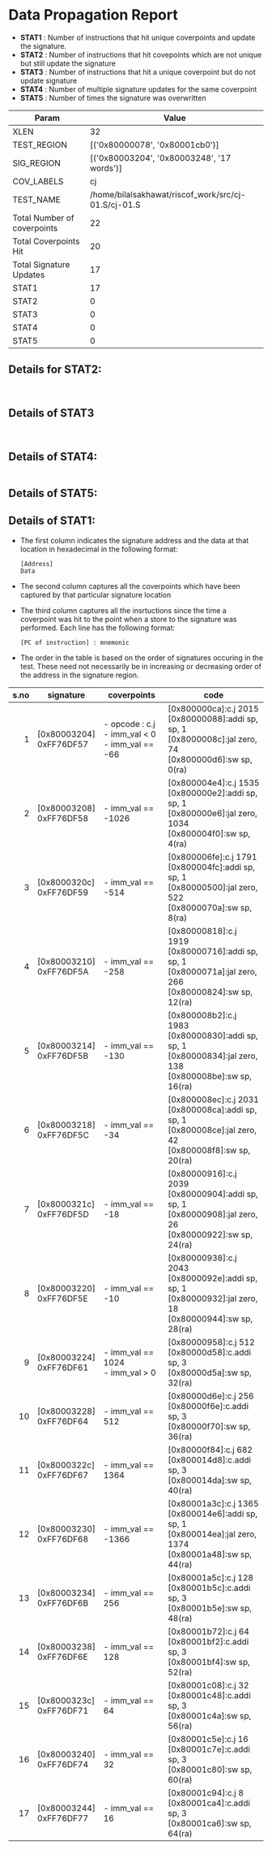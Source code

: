 
# Data Propagation Report

- **STAT1** : Number of instructions that hit unique coverpoints and update the signature.
- **STAT2** : Number of instructions that hit covepoints which are not unique but still update the signature
- **STAT3** : Number of instructions that hit a unique coverpoint but do not update signature
- **STAT4** : Number of multiple signature updates for the same coverpoint
- **STAT5** : Number of times the signature was overwritten

| Param                     | Value    |
|---------------------------|----------|
| XLEN                      | 32      |
| TEST_REGION               | [('0x80000078', '0x80001cb0')]      |
| SIG_REGION                | [('0x80003204', '0x80003248', '17 words')]      |
| COV_LABELS                | cj      |
| TEST_NAME                 | /home/bilalsakhawat/riscof_work/src/cj-01.S/cj-01.S    |
| Total Number of coverpoints| 22     |
| Total Coverpoints Hit     | 20      |
| Total Signature Updates   | 17      |
| STAT1                     | 17      |
| STAT2                     | 0      |
| STAT3                     | 0     |
| STAT4                     | 0     |
| STAT5                     | 0     |

## Details for STAT2:

```


```

## Details of STAT3

```


```

## Details of STAT4:

```

```

## Details of STAT5:



## Details of STAT1:

- The first column indicates the signature address and the data at that location in hexadecimal in the following format: 
  ```
  [Address]
  Data
  ```

- The second column captures all the coverpoints which have been captured by that particular signature location

- The third column captures all the insrtuctions since the time a coverpoint was
  hit to the point when a store to the signature was performed. Each line has
  the following format:
  ```
  [PC of instruction] : mnemonic
  ```
- The order in the table is based on the order of signatures occuring in the
  test. These need not necessarily be in increasing or decreasing order of the
  address in the signature region.

|s.no|        signature         |                       coverpoints                        |                                                          code                                                           |
|---:|--------------------------|----------------------------------------------------------|-------------------------------------------------------------------------------------------------------------------------|
|   1|[0x80003204]<br>0xFF76DF57|- opcode : c.j<br> - imm_val < 0<br> - imm_val == -66<br> |[0x800000ca]:c.j 2015<br> [0x80000088]:addi sp, sp, 1<br> [0x8000008c]:jal zero, 74<br> [0x800000d6]:sw sp, 0(ra)<br>    |
|   2|[0x80003208]<br>0xFF76DF58|- imm_val == -1026<br>                                    |[0x800004e4]:c.j 1535<br> [0x800000e2]:addi sp, sp, 1<br> [0x800000e6]:jal zero, 1034<br> [0x800004f0]:sw sp, 4(ra)<br>  |
|   3|[0x8000320c]<br>0xFF76DF59|- imm_val == -514<br>                                     |[0x800006fe]:c.j 1791<br> [0x800004fc]:addi sp, sp, 1<br> [0x80000500]:jal zero, 522<br> [0x8000070a]:sw sp, 8(ra)<br>   |
|   4|[0x80003210]<br>0xFF76DF5A|- imm_val == -258<br>                                     |[0x80000818]:c.j 1919<br> [0x80000716]:addi sp, sp, 1<br> [0x8000071a]:jal zero, 266<br> [0x80000824]:sw sp, 12(ra)<br>  |
|   5|[0x80003214]<br>0xFF76DF5B|- imm_val == -130<br>                                     |[0x800008b2]:c.j 1983<br> [0x80000830]:addi sp, sp, 1<br> [0x80000834]:jal zero, 138<br> [0x800008be]:sw sp, 16(ra)<br>  |
|   6|[0x80003218]<br>0xFF76DF5C|- imm_val == -34<br>                                      |[0x800008ec]:c.j 2031<br> [0x800008ca]:addi sp, sp, 1<br> [0x800008ce]:jal zero, 42<br> [0x800008f8]:sw sp, 20(ra)<br>   |
|   7|[0x8000321c]<br>0xFF76DF5D|- imm_val == -18<br>                                      |[0x80000916]:c.j 2039<br> [0x80000904]:addi sp, sp, 1<br> [0x80000908]:jal zero, 26<br> [0x80000922]:sw sp, 24(ra)<br>   |
|   8|[0x80003220]<br>0xFF76DF5E|- imm_val == -10<br>                                      |[0x80000938]:c.j 2043<br> [0x8000092e]:addi sp, sp, 1<br> [0x80000932]:jal zero, 18<br> [0x80000944]:sw sp, 28(ra)<br>   |
|   9|[0x80003224]<br>0xFF76DF61|- imm_val == 1024<br> - imm_val > 0<br>                   |[0x80000958]:c.j 512<br> [0x80000d58]:c.addi sp, 3<br> [0x80000d5a]:sw sp, 32(ra)<br>                                    |
|  10|[0x80003228]<br>0xFF76DF64|- imm_val == 512<br>                                      |[0x80000d6e]:c.j 256<br> [0x80000f6e]:c.addi sp, 3<br> [0x80000f70]:sw sp, 36(ra)<br>                                    |
|  11|[0x8000322c]<br>0xFF76DF67|- imm_val == 1364<br>                                     |[0x80000f84]:c.j 682<br> [0x800014d8]:c.addi sp, 3<br> [0x800014da]:sw sp, 40(ra)<br>                                    |
|  12|[0x80003230]<br>0xFF76DF68|- imm_val == -1366<br>                                    |[0x80001a3c]:c.j 1365<br> [0x800014e6]:addi sp, sp, 1<br> [0x800014ea]:jal zero, 1374<br> [0x80001a48]:sw sp, 44(ra)<br> |
|  13|[0x80003234]<br>0xFF76DF6B|- imm_val == 256<br>                                      |[0x80001a5c]:c.j 128<br> [0x80001b5c]:c.addi sp, 3<br> [0x80001b5e]:sw sp, 48(ra)<br>                                    |
|  14|[0x80003238]<br>0xFF76DF6E|- imm_val == 128<br>                                      |[0x80001b72]:c.j 64<br> [0x80001bf2]:c.addi sp, 3<br> [0x80001bf4]:sw sp, 52(ra)<br>                                     |
|  15|[0x8000323c]<br>0xFF76DF71|- imm_val == 64<br>                                       |[0x80001c08]:c.j 32<br> [0x80001c48]:c.addi sp, 3<br> [0x80001c4a]:sw sp, 56(ra)<br>                                     |
|  16|[0x80003240]<br>0xFF76DF74|- imm_val == 32<br>                                       |[0x80001c5e]:c.j 16<br> [0x80001c7e]:c.addi sp, 3<br> [0x80001c80]:sw sp, 60(ra)<br>                                     |
|  17|[0x80003244]<br>0xFF76DF77|- imm_val == 16<br>                                       |[0x80001c94]:c.j 8<br> [0x80001ca4]:c.addi sp, 3<br> [0x80001ca6]:sw sp, 64(ra)<br>                                      |
